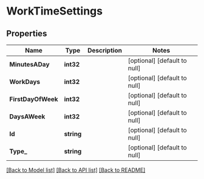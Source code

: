# WorkTimeSettings

## Properties
Name | Type | Description | Notes
------------ | ------------- | ------------- | -------------
**MinutesADay** | **int32** |  | [optional] [default to null]
**WorkDays** | **int32** |  | [optional] [default to null]
**FirstDayOfWeek** | **int32** |  | [optional] [default to null]
**DaysAWeek** | **int32** |  | [optional] [default to null]
**Id** | **string** |  | [optional] [default to null]
**Type_** | **string** |  | [optional] [default to null]

[[Back to Model list]](../README.md#documentation-for-models) [[Back to API list]](../README.md#documentation-for-api-endpoints) [[Back to README]](../README.md)

